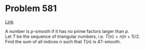 # Problem 581

[Link](https://projecteuler.net/problem=581)

A number is $p$-smooth if it has no prime factors larger than $p$.  
Let $T$ be the sequence of triangular numbers, i.e. $T(n)=n(n+1)/2$.  
Find the sum of all indices $n$ such that $T(n)$ is $47$-smooth.